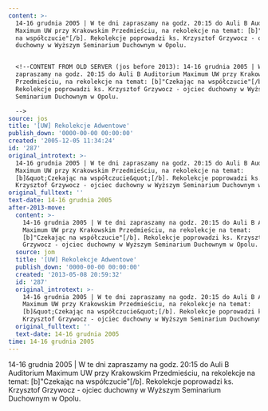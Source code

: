 ```yaml
---
content: >-
  14-16 grudnia 2005 | W te dni zapraszamy na godz. 20:15 do Auli B Auditorium
  Maximum UW przy Krakowskim Przedmieściu, na rekolekcje na temat: [b]"Czekając
  na współczucie"[/b]. Rekolekcje poprowadzi ks. Krzysztof Grzywocz - ojciec
  duchowny w Wyższym Seminarium Duchownym w Opolu.


  <!--CONTENT FROM OLD SERVER (jos before 2013): 14-16 grudnia 2005 | W te dni
  zapraszamy na godz. 20:15 do Auli B Auditorium Maximum UW przy Krakowskim
  Przedmieściu, na rekolekcje na temat: [b]"Czekając na współczucie"[/b].
  Rekolekcje poprowadzi ks. Krzysztof Grzywocz - ojciec duchowny w Wyższym
  Seminarium Duchownym w Opolu.

  -->
source: jos
title: '[UW] Rekolekcje Adwentowe'
publish_down: '0000-00-00 00:00:00'
created: '2005-12-05 11:34:24'
id: '287'
original_introtext: >-
  14-16 grudnia 2005 | W te dni zapraszamy na godz. 20:15 do Auli B Auditorium
  Maximum UW przy Krakowskim Przedmieściu, na rekolekcje na temat:
  [b]&quot;Czekając na współczucie&quot;[/b]. Rekolekcje poprowadzi ks.
  Krzysztof Grzywocz - ojciec duchowny w Wyższym Seminarium Duchownym w Opolu.
original_fulltext: ''
text-date: 14-16 grudnia 2005
after-2013-move:
  content: >-
    14-16 grudnia 2005 | W te dni zapraszamy na godz. 20:15 do Auli B Auditorium
    Maximum UW przy Krakowskim Przedmieściu, na rekolekcje na temat:
    [b]"Czekając na współczucie"[/b]. Rekolekcje poprowadzi ks. Krzysztof
    Grzywocz - ojciec duchowny w Wyższym Seminarium Duchownym w Opolu.
  source: jom
  title: '[UW] Rekolekcje Adwentowe'
  publish_down: '0000-00-00 00:00:00'
  created: '2013-05-08 20:59:32'
  id: '287'
  original_introtext: >-
    14-16 grudnia 2005 | W te dni zapraszamy na godz. 20:15 do Auli B Auditorium
    Maximum UW przy Krakowskim Przedmieściu, na rekolekcje na temat:
    [b]&quot;Czekając na współczucie&quot;[/b]. Rekolekcje poprowadzi ks.
    Krzysztof Grzywocz - ojciec duchowny w Wyższym Seminarium Duchownym w Opolu.
  original_fulltext: ''
  text-date: 14-16 grudnia 2005
time: 14-16 grudnia 2005
---
```

14-16 grudnia 2005 | W te dni zapraszamy na godz. 20:15 do Auli B Auditorium Maximum UW przy Krakowskim Przedmieściu, na rekolekcje na temat: [b]"Czekając na współczucie"[/b]. Rekolekcje poprowadzi ks. Krzysztof Grzywocz - ojciec duchowny w Wyższym Seminarium Duchownym w Opolu.

<!--CONTENT FROM OLD SERVER (jos before 2013): 14-16 grudnia 2005 | W te dni zapraszamy na godz. 20:15 do Auli B Auditorium Maximum UW przy Krakowskim Przedmieściu, na rekolekcje na temat: [b]"Czekając na współczucie"[/b]. Rekolekcje poprowadzi ks. Krzysztof Grzywocz - ojciec duchowny w Wyższym Seminarium Duchownym w Opolu.
-->

<!--{{json:{"created_date":"2005-12-05 11:34:24","publish_down":"0000-00-00 00:00:00","id":"287"}}}-->